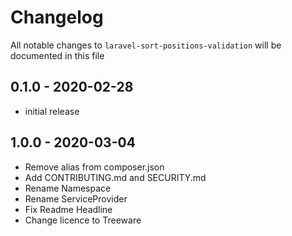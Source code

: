# Changelog

All notable changes to `laravel-sort-positions-validation` will be documented in this file

## 0.1.0 - 2020-02-28

- initial release

## 1.0.0 - 2020-03-04

- Remove alias from composer.json
- Add CONTRIBUTING.md and SECURITY.md
- Rename Namespace
- Rename ServiceProvider
- Fix Readme Headline
- Change licence to Treeware
